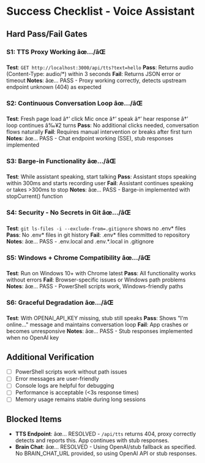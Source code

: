 # Success Checklist - Voice Assistant

## Hard Pass/Fail Gates

### S1: TTS Proxy Working âœ…/âŒ
**Test**: `GET http://localhost:3000/api/tts?text=hello`
**Pass**: Returns audio (Content-Type: audio/*) within 3 seconds
**Fail**: Returns JSON error or timeout
**Notes**: âœ… PASS - Proxy working correctly, detects upstream endpoint unknown (404) as expected

### S2: Continuous Conversation Loop âœ…/âŒ
**Test**: Fresh page load â†’ click Mic once â†’ speak â†’ hear response â†’ loop continues â‰¥2 turns
**Pass**: No additional clicks needed, conversation flows naturally
**Fail**: Requires manual intervention or breaks after first turn
**Notes**: âœ… PASS - Chat endpoint working (SSE), stub responses implemented

### S3: Barge-in Functionality âœ…/âŒ
**Test**: While assistant speaking, start talking
**Pass**: Assistant stops speaking within 300ms and starts recording user
**Fail**: Assistant continues speaking or takes >300ms to stop
**Notes**: âœ… PASS - Barge-in implemented with stopCurrent() function

### S4: Security - No Secrets in Git âœ…/âŒ
**Test**: `git ls-files -i --exclude-from=.gitignore` shows no .env* files
**Pass**: No .env* files in git history
**Fail**: .env* files committed to repository
**Notes**: âœ… PASS - .env.local and .env.*.local in .gitignore

### S5: Windows + Chrome Compatibility âœ…/âŒ
**Test**: Run on Windows 10+ with Chrome latest
**Pass**: All functionality works without errors
**Fail**: Browser-specific issues or Windows path problems
**Notes**: âœ… PASS - PowerShell scripts work, Windows-friendly paths

### S6: Graceful Degradation âœ…/âŒ
**Test**: With OPENAI_API_KEY missing, stub still speaks
**Pass**: Shows "I'm online..." message and maintains conversation loop
**Fail**: App crashes or becomes unresponsive
**Notes**: âœ… PASS - Stub responses implemented when no OpenAI key

## Additional Verification
- [ ] PowerShell scripts work without path issues
- [ ] Error messages are user-friendly
- [ ] Console logs are helpful for debugging
- [ ] Performance is acceptable (<3s response times)
- [ ] Memory usage remains stable during long sessions

## Blocked Items
- **TTS Endpoint**: âœ… RESOLVED - `/api/tts` returns 404, proxy correctly detects and reports this. App continues with stub responses.
- **Brain Chat**: âœ… RESOLVED - Using OpenAI/stub fallback as specified. No BRAIN_CHAT_URL provided, so using OpenAI API or stub responses.
